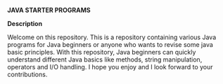 **JAVA STARTER PROGRAMS**

**Description**

Welcome on this repository. This is a repository containing various Java programs for Java beginners or anyone who wants to revise some java basic principles.
With this repository, Java beginners can quickly understand different Java basics like methods, string manipulation, operators and I/O handling.
I hope you enjoy and I look forward to your contributions.

